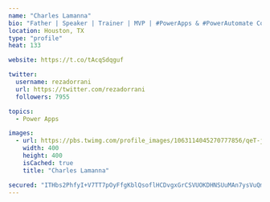 ```yaml
---
name: "Charles Lamanna"
bio: "Father | Speaker | Trainer | MVP | #PowerApps & #PowerAutomate Community Super User | YouTuber Right-pointing triangle http://youtube.com/c/rezadorrani | Learn - Share - Clockwise rightwards and leftwards open circle arrows"
location: Houston, TX
type: "profile"
heat: 133

website: https://t.co/tAcqSdqguf

twitter:
  username: rezadorrani
  url: https://twitter.com/rezadorrani
  followers: 7955

topics:
  - Power Apps

images:
  - url: https://pbs.twimg.com/profile_images/1063114045270777856/qeT-jpWr_400x400.jpg
    width: 400
    height: 400
    isCached: true
    title: "Charles Lamanna"

secured: "ITHbs2PhfyI+V7TT7pOyFfgKblQsoflHCDvgxGrCSVUOKDHNSUuMAn7ysVuQmK31Yil9MSjGf8uyDvxhp4CSJoVhwlf1HCWHivl/c/w91DjJ4xVMBFyMNeEWMV0821ZcgEV2cEwm7Xx8jCs4I/pgKhEh9Njk6gZmPPLQ/7AZv/rKYGVRp3LBTvph8P1Hze0iF6RjWe5DCh6wCNa62Jd+jI2lFto2G/nlOVdDBPjzZkbH6D62Y3OOfeOyX3GcHGz2vtKq8XENhXYkHMQTxH3WFVJPujQV3XEd1GunOjwjIlbBy4D4T4ae92H/EuYszufosntb4cOcKXcIv/zLRVBfwyb0LhsbzduNULeMnNxjmHdi256h4/mEEhNikrRgDjrGv2rl56BcgZ9AaXtcV+ttZ30WS24tqpQe//Z3pEglRF0=;ez/4yB/ENCc+Bt+FlWb/9g=="
---
```


